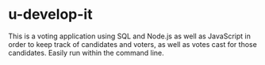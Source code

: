 # u-develop-it

This is a voting application using SQL and Node.js as well as JavaScript in order to keep track of candidates and voters, as well as votes cast for those candidates. Easily run within the command line. 
